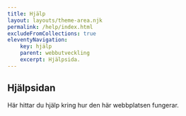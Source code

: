 ```yaml
---
title: Hjälp
layout: layouts/theme-area.njk
permalink: /help/index.html
excludeFromCollections: true
eleventyNavigation:
    key: hjälp
    parent: webbutveckling
    excerpt: Hjälpsida.
---
```


## Hjälpsidan

Här hittar du hjälp kring hur den här webbplatsen fungerar.
